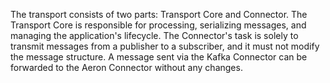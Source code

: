 The transport consists of two parts: Transport Core and Connector.
The Transport Core is responsible for processing, serializing messages, and managing the application's lifecycle.
The Connector's task is solely to transmit messages from a publisher to a subscriber, and it must not modify the message structure.
A message sent via the Kafka Connector can be forwarded to the Aeron Connector without any changes.
